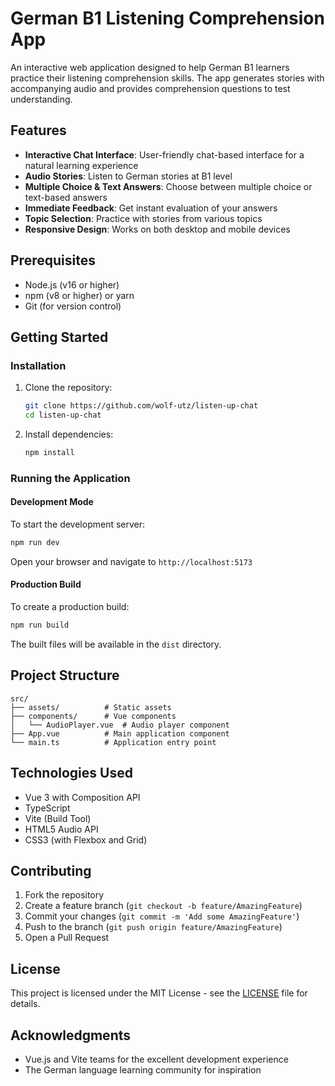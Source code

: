 # German B1 Listening Comprehension App

An interactive web application designed to help German B1 learners practice their listening comprehension skills. The app generates stories with accompanying audio and provides comprehension questions to test understanding.

## Features

- **Interactive Chat Interface**: User-friendly chat-based interface for a natural learning experience
- **Audio Stories**: Listen to German stories at B1 level
- **Multiple Choice & Text Answers**: Choose between multiple choice or text-based answers
- **Immediate Feedback**: Get instant evaluation of your answers
- **Topic Selection**: Practice with stories from various topics
- **Responsive Design**: Works on both desktop and mobile devices

## Prerequisites

- Node.js (v16 or higher)
- npm (v8 or higher) or yarn
- Git (for version control)

## Getting Started

### Installation

1. Clone the repository:

   ```bash
   git clone https://github.com/wolf-utz/listen-up-chat
   cd listen-up-chat
   ```

2. Install dependencies:
   ```bash
   npm install
   ```

### Running the Application

#### Development Mode

To start the development server:

```bash
npm run dev
```

Open your browser and navigate to `http://localhost:5173`

#### Production Build

To create a production build:

```bash
npm run build
```

The built files will be available in the `dist` directory.

## Project Structure

```
src/
├── assets/          # Static assets
├── components/      # Vue components
│   └── AudioPlayer.vue  # Audio player component
├── App.vue          # Main application component
└── main.ts          # Application entry point
```

## Technologies Used

- Vue 3 with Composition API
- TypeScript
- Vite (Build Tool)
- HTML5 Audio API
- CSS3 (with Flexbox and Grid)

## Contributing

1. Fork the repository
2. Create a feature branch (`git checkout -b feature/AmazingFeature`)
3. Commit your changes (`git commit -m 'Add some AmazingFeature'`)
4. Push to the branch (`git push origin feature/AmazingFeature`)
5. Open a Pull Request

## License

This project is licensed under the MIT License - see the [LICENSE](LICENSE) file for details.

## Acknowledgments

- Vue.js and Vite teams for the excellent development experience
- The German language learning community for inspiration

